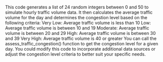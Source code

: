 This code generates a list of 24 random integers between 0 and 50 to simulate hourly traffic volume data. It then calculates the average traffic volume for the day and determines the congestion level based on the following criteria:
Very Low: Average traffic volume is less than 10
Low: Average traffic volume is between 10 and 19
Moderate: Average traffic volume is between 20 and 29
High: Average traffic volume is between 30 and 39
Very High: Average traffic volume is 40 or greater
You can call the assess_traffic_congestion() function to get the congestion level for a given day. You could modify this code to incorporate additional data sources or adjust the congestion level criteria to better suit your specific needs.
